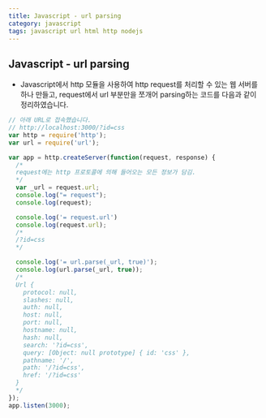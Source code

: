 ```yaml
---
title: Javascript - url parsing
category: javascript
tags: javascript url html http nodejs
---
```


## Javascript - url parsing

- Javascript에서 http 모듈을 사용하여 http request를 처리할 수 있는 웹 서버를 하나 만들고, request에서 url 부분만을 쪼개어 parsing하는 코드를 다음과 같이 정리하였습니다.

```javascript
// 아래 URL로 접속했습니다.
// http://localhost:3000/?id=css
var http = require('http');
var url = require('url');

var app = http.createServer(function(request, response) {
  /*
  request에는 http 프로토콜에 의해 들어오는 모든 정보가 담김.
  */
  var _url = request.url;
  console.log("= request");
  console.log(request);

  console.log('= request.url')
  console.log(request.url);
  /*
  /?id=css
  */

  console.log('= url.parse(_url, true)');
  console.log(url.parse(_url, true));
  /*
  Url {
    protocol: null,
    slashes: null,
    auth: null,
    host: null,
    port: null,
    hostname: null,
    hash: null,
    search: '?id=css',
    query: [Object: null prototype] { id: 'css' },
    pathname: '/',
    path: '/?id=css',
    href: '/?id=css'
  }
  */
});
app.listen(3000);
```
